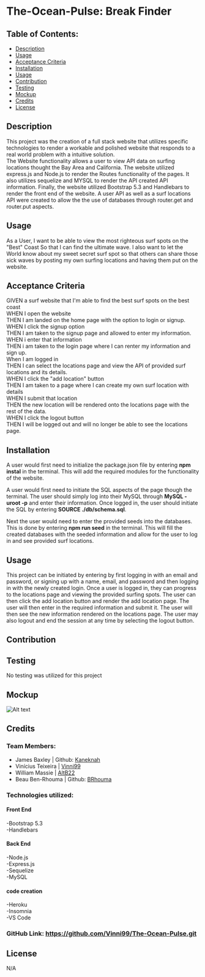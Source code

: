 # The-Ocean-Pulse: Break Finder

## Table of Contents:

- [Description](#description)
- [Usage](#usage)
- [Acceptance Criteria](#acceptance-criteria)
- [Installation](#installation)
- [Usage](#usage)
- [Contribution](#contribution)
- [Testing](#testing)
- [Mockup](#mockup)
- [Credits](#credits)
- [License](#license)

## Description

This project was the creation of a full stack website that utilizes specific technologies to render a workable and polished website that responds to a real world problem with a intuitive solution. <br>
The Website functionality allows a user to view API data on surfing locations thought the Bay Area and California. The website utilized express.js and Node.js to render the Routes functionality of the pages. It also utilizes sequelize and MYSQL to render the API created API information. Finally, the website utilized Bootstrap 5.3 and Handlebars to render the front end of the website. A user API as well as a surf locations API were created to allow the the use of databases through router.get and router.put aspects.

## Usage

As a User, I want to be able to view the most righteous surf spots on the "Best" Coast So that I can find the ultimate wave. I also want to let the World know about my sweet secret surf spot so that others can share those sick waves by posting my own surfing locations and having them put on the website.

## Acceptance Criteria

GIVEN a surf website that I'm able to find the best surf spots on the best coast<br>
WHEN I open the website<br>
THEN I am landed on the home page with the option to login or signup.<br>
WHEN I click the signup option<br>
THEN I am taken to the signup page and allowed to enter my information.<br>
WHEN i enter that information<br>
THEN i am taken to the login page where I can renter my information and sign up.<br>
When I am logged in<br>
THEN I can select the locations page and view the API of provided surf locations and its details.<br>
WHEN I click the "add location" button<br>
THEN I am taken to a page where I can create my own surf location with details<br>
WHEN I submit that location<br>
THEN the new location will be rendered onto the locations page with the rest of the data.<br>
WHEN I click the logout button<br>
THEN I will be logged out and will no longer be able to see the locations page.<br>

## Installation

A user would first need to initialize the package.json file by entering <b>npm instal</b> in the terminal. This will add the required modules for the functionality of the website.<br>

A user would first need to initiate the SQL aspects of the page though the terminal. The user should simply log into their MySQL through <b>MySQL -uroot -p</b> and enter their information. Once logged in, the user should initiate the SQL by entering <b>SOURCE ./db/schema.sql</b>. <br>

Next the user would need to enter the provided seeds into the databases. This is done by entering <b>npm run seed</b> in the terminal. This will fill the created databases with the seeded information and allow for the user to log in and see provided surf locations.

## Usage

This project can be initiated by entering by first logging in with an email and password, or signing up with a name, email, and password and then logging in with the newly created login. Once a user is logged in, they can progress to the locations page and viewing the provided surfing spots. The user can then click the add location button and render the add location page. The user will then enter in the required information and submit it. The user will then see the new information rendered on the locations page. The user may also logout and end the session at any time by selecting the logout button.

## Contribution

## Testing

No testing was utilized for this project

## Mockup

![Alt text](./public/css/assets/Screen%20Shot%202023-02-19%20at%204.08.58%20PM.png)

## Credits

### Team Members:

- James Baxley | Github: [Kaneknah](https://github.com/Kaneknah)
- Vinícius Teixeira | [Vinni99](https://github.com/Vinni99)
- William Massie | [AltB22](https://github.com/AltB22)
- Beau Ben-Rhouma | Github: [BRhouma](https://github.com/BRhouma)

### Technologies utilized:

#### Front End

-Bootstrap 5.3<br>
-Handlebars<br>

#### Back End

-Node.js<br>
-Express.js<br>
-Sequelize<br>
-MySQL<br>

#### code creation

-Heroku<br>
-Insomnia<br>
-VS Code<br>

### GitHub Link: <https://github.com/Vinni99/The-Ocean-Pulse.git>

## License

N/A